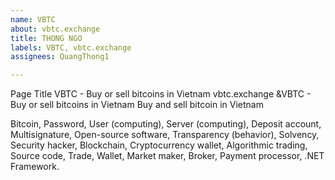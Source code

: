 ```yaml
---
name: VBTC
about: vbtc.exchange
title: THONG NGO
labels: VBTC, vbtc.exchange
assignees: QuangThong1

---
```


Page Title
VBTC - Buy or sell bitcoins in Vietnam
vbtc.exchange
&VBTC - Buy or sell bitcoins in Vietnam Buy and sell bitcoin in Vietnam

Bitcoin, Password, User (computing), Server (computing), Deposit account, Multisignature, Open-source software, Transparency (behavior), Solvency, Security hacker, Blockchain, Cryptocurrency wallet, Algorithmic trading, Source code, Trade, Wallet, Market maker, Broker, Payment processor, .NET Framework.
